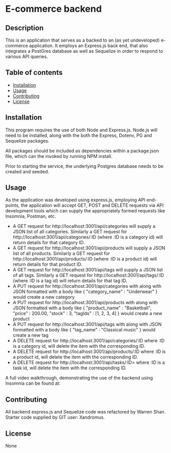 # E-commerce backend
  
## Description
 This is an application that serves as a backed to an (as yet undeveloped) e-commerce application. It employs an Express.js back end, that also integrates a PostGres database as well as Sequelize in order to respond to various API queries.

## Table of contents
  - [Installation](#installation)
  - [Usage](#usage)
  - [Contributing](#contributing)
  - [License](#license)
  
## Installation
This program requires the use of both Node and Express.js. Node.js will need to be installed, along with the both the Express, Dotenv, PG and Sequelize packages.

All packages should be included as dependencies within a package.json file, which can the invoked by running NPM install.

Prior to starting the service, the underlying Postgres database needs to be created and seeded.
  
## Usage
As the application was developed using express.js, employing API end-points, the application will accept GET, POST and DELETE requests via API development tools which can supply the appropriately formed requests like Insomnia, Postman, etc.
- A GET request for http://localhost:3001/api/categories will supply a JSON list of all categories. Similarly a GET request for http://localhost:3001/api/categories/:ID (where :ID is a category id) will return details for that category ID.
- A GET request for http://localhost:3001/api/products will supply a JSON list of all products. Similarly a GET request for http://localhost:3001/api/products/:ID (where :ID is a product id) will return details for that product ID.
- A GET request for http://localhost:3001/api/tags will supply a JSON list of all tags. Similarly a GET request for http://localhost:3001/api/tags/:ID (where :ID is a tag id) will return details for that tag ID.
- A PUT request for http://localhost:3001/api/categories with along with JSON formatted with a body like { "category_name" : "Underwear" } would create a new category
- A PUT request for http://localhost:3001/api/products with along with JSON formatted with a body like
{
    "product_name" : "Basketball",
    "price" : 200.00,
    "stock" : 3,
    "tagIds" : [1, 2, 3, 4]
}
would create a new product
- A PUT request for http://localhost:3001/api/tags with along with JSON formatted with a body like { "tag_name" : "Classical music" } would create a new tag
- A DELETE request for http://localhost:3001/api/categories/:ID where :ID is a category id, will delete the item with the corresponding ID.
- A DELETE request for http://localhost:3001/api/products/:ID where :ID is a product id, will delete the item with the corresponding ID.
- A DELETE request for http://localhost:3001/api/tasks/:ID> where :ID is a task id, will delete the item with the corresponding ID.

A full video walkthrough, demonstrating the use of the backend using Insomnia can be found at:

## Contributing
All backend express.js and Sequelize code was refactored by Warren Shan. Starter code supplied by GIT user: Xandromus.
  
## License
None